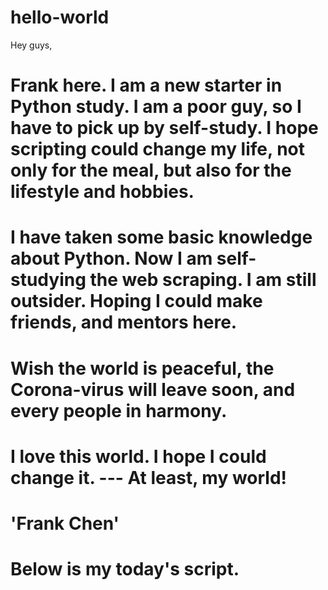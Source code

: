 # hello-world

Hey guys,

# Frank here. I am a new starter in Python study. I am a poor guy, so I have to pick up by self-study. I hope scripting could change my life, not only for the meal, but also for the lifestyle and hobbies.  

# I have taken some basic knowledge about Python. Now I am self-studying the web scraping. I am still outsider. Hoping I could make friends, and mentors here.

# Wish the world is peaceful, the Corona-virus will leave soon, and every people in harmony.

# I love this world. I hope I could change it. --- At least, my world!

# 'Frank Chen'

# Below is my today's script.

